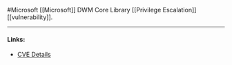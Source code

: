 #Microsoft 
[[Microsoft]] DWM Core Library [[Privilege Escalation]] [[vulnerability]].

---
#### Links:
- [CVE Details](https://www.cvedetails.com/cve/CVE-2021-34466/)
